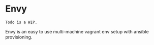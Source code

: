 # Envy

`Todo is a WIP.`

Envy is an easy to use multi-machine vagrant env setup with ansible provisioning.
